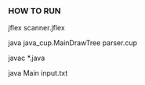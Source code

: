 ### HOW TO RUN

jflex scanner.jflex

java java_cup.MainDrawTree parser.cup

javac *.java

java Main input.txt

